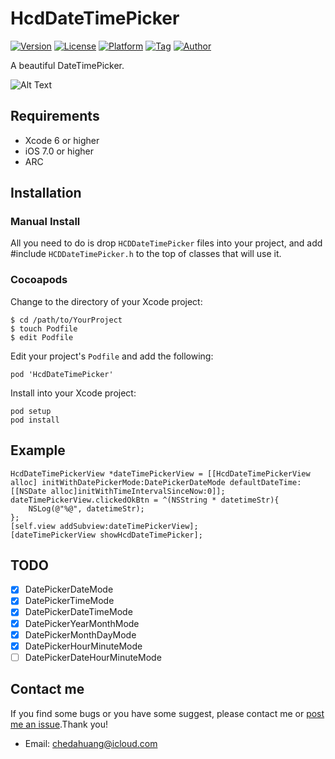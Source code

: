 # HcdDateTimePicker
[![Version](https://img.shields.io/cocoapods/v/HcdDateTimePicker.svg?style=flat)](http://cocoapods.org/pods/HcdDateTimePicker)
[![License](https://img.shields.io/github/license/Jvaeyhcd/HcdDateTimePicker.svg)](http://cocoapods.org/pods/HcdDateTimePicker)
[![Platform](https://img.shields.io/cocoapods/p/HcdDateTimePicker.svg)](http://cocoapods.org/pods/HcdDateTimePicker)
[![Tag](https://img.shields.io/github/tag/Jvaeyhcd/HcdDateTimePicker.svg
)](http://cocoapods.org/pods/HcdDateTimePicker)
[![Author](https://img.shields.io/badge/author-Jvaeyhcd-f07c3d.svg)](http://www.jvaeyhcd.cc)

A beautiful DateTimePicker.

![Alt Text](https://github.com/Jvaeyhcd/HcdDateTimePicker/blob/master/screen.gif?raw=true)

## Requirements
* Xcode 6 or higher
* iOS 7.0 or higher
* ARC

## Installation

### Manual Install
All you need to do is drop `HCDDateTimePicker` files into your project, and add #include `HCDDateTimePicker.h` to the top of classes that will use it.

### Cocoapods
Change to the directory of your Xcode project:
```
$ cd /path/to/YourProject
$ touch Podfile
$ edit Podfile
```
Edit your project's `Podfile` and add the following:
```
pod 'HcdDateTimePicker'
```
Install into your Xcode project:
```
pod setup
pod install
```

## Example
```
HcdDateTimePickerView *dateTimePickerView = [[HcdDateTimePickerView alloc] initWithDatePickerMode:DatePickerDateMode defaultDateTime:[[NSDate alloc]initWithTimeIntervalSinceNow:0]];
dateTimePickerView.clickedOkBtn = ^(NSString * datetimeStr){
    NSLog(@"%@", datetimeStr);
};
[self.view addSubview:dateTimePickerView];
[dateTimePickerView showHcdDateTimePicker];
```

## TODO
* [x] DatePickerDateMode
* [x] DatePickerTimeMode
* [x] DatePickerDateTimeMode
* [x] DatePickerYearMonthMode
* [x] DatePickerMonthDayMode
* [x] DatePickerHourMinuteMode
* [ ] DatePickerDateHourMinuteMode

## Contact me
If you find some bugs or you have some suggest, please contact me or [post me an issue](https://github.com/Jvaeyhcd/HcdDateTimePicker/issues/new).Thank you!
* Email: chedahuang@icloud.com
